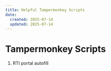 ```yaml
---
title: Helpful Tampermonkey Scripts
date:
  created: 2025-07-14
  updated: 2025-07-14
---
```

# Tampermonkey Scripts

1. RTI portal autofill
